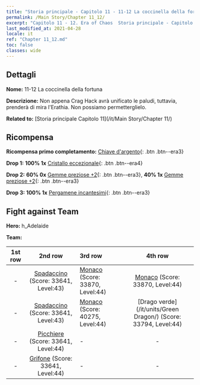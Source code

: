 ```yaml
---
title: "Storia principale - Capitolo 11 - 11-12 La coccinella della fortuna"
permalink: /Main Story/Chapter 11_12/
excerpt: "Capitolo 11 - 12. Era of Chaos  Storia principale - Capitolo 11_12. 11-12 La coccinella della fortuna"
last_modified_at: 2021-04-28
locale: it
ref: "Chapter 11_12.md"
toc: false
classes: wide
---
```


## Dettagli

 **Nome:** 11-12 La coccinella della fortuna

 **Descrizione:** Non appena Crag Hack avrà unificato le paludi, tuttavia, prenderà di mira l'Erathia. Non possiamo permetterglielo.

 **Related to:** [Storia principale Capitolo 11](/it/Main Story/Chapter 11/)

## Ricompensa

 **Ricompensa primo completamento:** [Chiave d'argento](/ItemsIT/con_693/){: .btn .btn--era3}

 **Drop 1:** **100% 1x** [Cristallo eccezionale](/ItemsIT/mat_38/){: .btn .btn--era4}

 **Drop 2:** **60% 0x** [Gemme preziose +2](/ItemsIT/mat_30/){: .btn .btn--era3}, **40% 1x** [Gemme preziose +2](/ItemsIT/mat_30/){: .btn .btn--era3}

 **Drop 3:** **100% 1x** [Pergamene incantesimi](/ItemsIT/con_694/){: .btn .btn--era3}


## Fight against Team
 **Hero:** h_Adelaide

 **Team:**


  | 1st row | 2nd row | 3rd row | 4th row |
  |:----:|:----:|:----|:----:|
  | - | [Spadaccino](/it/units/Swordsman/) (Score: 33641, Level:43)  | [Monaco](/it/units/Monk/) (Score: 33870, Level:44)  | [Monaco](/it/units/Monk/) (Score: 33870, Level:44)  |
  | - | [Spadaccino](/it/units/Swordsman/) (Score: 33641, Level:43)  | [Monaco](/it/units/Monk/) (Score: 40275, Level:44)  | [Drago verde](/it/units/Green Dragon/) (Score: 33794, Level:44)  |
  | - | [Picchiere](/it/units/Pikeman/) (Score: 33641, Level:44)  | - | - |
  | - | [Grifone](/it/units/Griffin/) (Score: 33641, Level:44)  | - | - |


